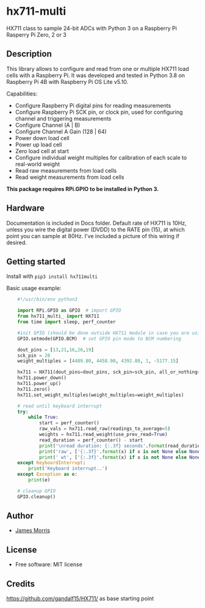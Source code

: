 # hx711-multi

HX711 class to sample 24-bit ADCs with Python 3 on a Raspberry Pi Rasperry Pi Zero, 2 or 3

Description
-----------
This library allows to configure and read from one or multiple HX711 load cells with a Raspberry Pi. It was developed and tested in Python 3.8 on Raspberry Pi 4B with Raspberry Pi OS Lite v5.10.

Capabilities:

* Configure Raspberry Pi digital pins for reading measurements
* Configure Raspberry Pi SCK pin, or clock pin, used for configuring channel and triggering measurements
* Configure Channel (A | B)
* Configure Channel A Gain (128 | 64)
* Power down load cell
* Power up load cell
* Zero load cell at start
* Configure individual weight multiples for calibration of each scale to real-world weight
* Read raw measurements from load cells
* Read weight measurements from load cells

**This package requires RPi.GPIO to be installed in Python 3.**

Hardware
-----------
Documentation is included in Docs folder. Default rate of HX711 is 10Hz, unless you wire the digital power (DVDD) to the RATE pin (15), at which point you can sample at 80Hz. I've included a picture of this wiring if desired.

Getting started
---------------

Install with ```pip3 install hx711multi```

Basic usage example:

```python
    #!/usr/bin/env python3

    import RPi.GPIO as GPIO  # import GPIO
    from hx711_multi_ import HX711
    from time import sleep, perf_counter

    #init GPIO (should be done outside HX711 module in case you are using other GPIO functionality)
    GPIO.setmode(GPIO.BCM)  # set GPIO pin mode to BCM numbering

    dout_pins = [13,21,16,26,19]
    sck_pin = 20
    weight_multiples = [4489.80, 4458.90, 4392.80, 1, -5177.15]

    hx711 = HX711(dout_pins=dout_pins, sck_pin=sck_pin, all_or_nothing=False, log_level='CRITICAL')  # create an object
    hx711.power_down()
    hx711.power_up()
    hx711.zero()
    hx711.set_weight_multiples(weight_multiples=weight_multiples)

    # read until keyboard interrupt
    try:
        while True:
            start = perf_counter()
            raw_vals = hx711.read_raw(readings_to_average=5)
            weights = hx711.read_weight(use_prev_read=True)
            read_duration = perf_counter() - start
            print('\nread duration: {:.3f} seconds'.format(read_duration))
            print('raw', ['{:.3f}'.format(x) if x is not None else None for x in raw_vals])
            print(' wt', ['{:.3f}'.format(x) if x is not None else None for x in weights])
    except KeyboardInterrupt:
        print('Keyboard interrupt..')
    except Exception as e:
        print(e)

    # cleanup GPIO
    GPIO.cleanup()
```

Author
-------
* [James Morris](https://morrisjam.es)

License
-------
* Free software: MIT license

Credits
---------
https://github.com/gandalf15/HX711/ as base starting point